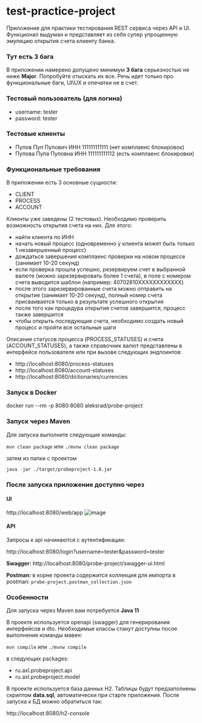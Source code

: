 # test-practice-project

Приложение для практики тестирования REST сервиса через API и UI. Функционал выдуман
и представляет из себя супер упрощенную эмуляцию открытия счета клиенту банка.

### Тут есть 3 бага
В приложении намерено допущено минимум **3 бага** серьезностью не ниже **Major**.
Попробуйте отыскать их все. Речь идет только про функциональные баги,
UI\UX и опечатки не в счет.

### Тестовый пользователь (для логина)
* username: tester
* password: tester

### Тестовые клиенты
* Пупов Пуп Пупович ИНН 111111111111 (нет комплаенс блокировок)
* Пупова Пупа Пуповна ИНН 111111111112 (есть комплаенс блокировки)

### Функциональные требования
В приложении есть 3 основные сущности:
* CLIENT
* PROCESS
* ACCOUNT

Клиенты уже заведены (2 тестовых). Необходимо проверить возможность открытия счета
на них. Для этого:

* найти клиента по ИНН
* начать новый процесс (одновременно у клиента может быть только 1 незавершенный процесс)
* дождаться завершения комплаенс проверки на новом процессе (занимает 10-20 секунд)
* если проверка прошла успешно, резервируем счет в выбранной валюте (можно зарезервировать более 1 счета), в поле с номером счета выводится шаблон (например: 40702810XXXXXXXXXXXX)
* после этого зарезервированные счета можно отправить на открытие (занимает 10-20 секунд), полный номер счета присваивается только в результате успешного открытия
* после того как процедура открытия счетов завершится, процесс также завершится
* чтобы открыть последующие счета, необходимо создать новый процесс и пройти все остальные шаги

Описание статусов процесса (PROCESS_STATUSES) и счета (ACCOUNT_STATUSES), а также
справочник валют представлены в интерфейсе пользователя или при вызове
следующих эндпоинтов:

* http://localhost:8080/process-statuses
* http://localhost:8080/account-statuses
* http://localhost:8080/dictionaries/currencies

### Запуск в Docker
docker run --rm -p 8080:8080 aleksrad/probe-project

### Запуск через Maven
Для запуска выполните следующие команды:

`mvn clean package` или `./mvnw clean package`

затем из папки с проектом

`java -jar ./target/probeproject-1.0.jar`

### После запуска приложение доступно через
#### UI
http://localhost:8080/web/app
![image](https://user-images.githubusercontent.com/10981830/164065630-d904793e-427b-4059-b6f5-d2e3edb1b278.png)
#### API
Запросы к api начинаются с аутентификации:

http://localhost:8080/login?username=tester&password=tester

**Swagger:**
http://localhost:8080/probe-project/swagger-ui.html

**Postman:**
в корне проекта содержится коллекция для импорта в postman:
`probe-project.postman_collection.json`

### Особенности
Для запуска через Maven вам потребуется **Java 11**

В проекте используется openapi (swagger) для генерирования интерфейсов
и dto. Необходимые классы станут доступны после выполнения команды мавен:

`mvn compile` или `./mvnw compile`

в следующих packages:

* ru.axl.probeproject.api
* ru.axl.probeproject.model

В проекте используется база данных H2. Таблицы будут предзаполнены скриптом **data.sql**,
автоматически при старте приложения. После запуска к БД можно обратиться так:

http://localhost:8080/h2-console
